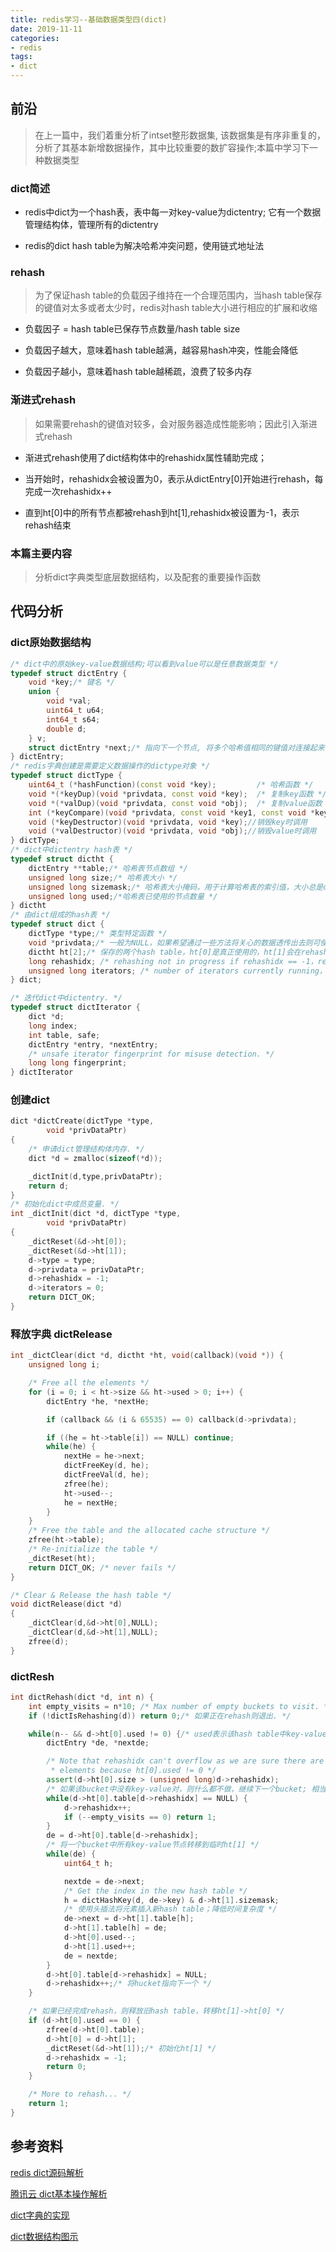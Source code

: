 ```yaml
---
title: redis学习--基础数据类型四(dict)
date: 2019-11-11
categories:
- redis
tags:
- dict 
---
```



## 前沿

>在上一篇中，我们着重分析了intset整形数据集, 该数据集是有序非重复的，分析了其基本新增数据操作，其中比较重要的数扩容操作;本篇中学习下一种数据类型

### dict简述

* redis中dict为一个hash表，表中每一对key-value为dictentry; 它有一个数据管理结构体，管理所有的dictentry

* redis的dict hash table为解决哈希冲突问题，使用链式地址法

### rehash

>为了保证hash table的负载因子维持在一个合理范围内，当hash table保存的键值对太多或者太少时，redis对hash table大小进行相应的扩展和收缩

* 负载因子 = hash table已保存节点数量/hash table size

* 负载因子越大，意味着hash table越满，越容易hash冲突，性能会降低

* 负载因子越小，意味着hash table越稀疏，浪费了较多内存

### 渐进式rehash

>如果需要rehash的键值对较多，会对服务器造成性能影响；因此引入渐进式rehash

* 渐进式rehash使用了dict结构体中的rehashidx属性辅助完成；

* 当开始时，rehashidx会被设置为0，表示从dictEntry[0]开始进行rehash，每完成一次rehashidx++

* 直到ht[0]中的所有节点都被rehash到ht[1],rehashidx被设置为-1，表示rehash结束

### 本篇主要内容

>分析dict字典类型底层数据结构，以及配套的重要操作函数

## 代码分析

### dict原始数据结构

``` c++
/* dict中的原始key-value数据结构;可以看到value可以是任意数据类型 */
typedef struct dictEntry {
    void *key;/* 键名 */
    union {
        void *val;
        uint64_t u64;
        int64_t s64;
        double d;
    } v;
    struct dictEntry *next;/* 指向下一个节点, 将多个哈希值相同的键值对连接起来*/
} dictEntry;
/* redis字典创建是需要定义数据操作的dictype对象 */
typedef struct dictType {
    uint64_t (*hashFunction)(const void *key);         /* 哈希函数 */
    void *(*keyDup)(void *privdata, const void *key);  /* 复制key函数 */
    void *(*valDup)(void *privdata, const void *obj);  /* 复制value函数 */
    int (*keyCompare)(void *privdata, const void *key1, const void *key2);  /* 比较键函数 */
    void (*keyDestructor)(void *privdata, void *key);//销毁key时调用
    void (*valDestructor)(void *privdata, void *obj);//销毁value时调用
} dictType;
/* dict中dictentry hash表 */
typedef struct dictht {
    dictEntry **table;/* 哈希表节点数组 */
    unsigned long size;/* 哈希表大小 */
    unsigned long sizemask;/* 哈希表大小掩码，用于计算哈希表的索引值，大小总是dictht.size-1 */
    unsigned long used;/*哈希表已使用的节点数量 */
} dictht
/* 由dict组成的hash表 */
typedef struct dict {
    dictType *type;/* 类型特定函数 */
    void *privdata;/* 一般为NULL，如果希望通过一些方法将关心的数据透传出去则可使用 */
    dictht ht[2];/* 保存的两个hash table，ht[0]是真正使用的，ht[1]会在rehash时使用 */
    long rehashidx; /* rehashing not in progress if rehashidx == -1，rehash进度节点，如果不等于-1，说明还在进行rehash */
    unsigned long iterators; /* number of iterators currently running，正在运行中的遍历器数量 */
} dict;

/* 迭代dict中dictentry. */
typedef struct dictIterator {
    dict *d;
    long index;
    int table, safe;
    dictEntry *entry, *nextEntry;
    /* unsafe iterator fingerprint for misuse detection. */
    long long fingerprint;
} dictIterator
```

### 创建dict

``` c++
dict *dictCreate(dictType *type,
        void *privDataPtr)
{
	/* 申请dict管理结构体内存. */
    dict *d = zmalloc(sizeof(*d));

    _dictInit(d,type,privDataPtr);
    return d;
}
/* 初始化dict中成员变量. */
int _dictInit(dict *d, dictType *type,
        void *privDataPtr)
{
    _dictReset(&d->ht[0]);
    _dictReset(&d->ht[1]);
    d->type = type;
    d->privdata = privDataPtr;
    d->rehashidx = -1;
    d->iterators = 0;
    return DICT_OK;
}
```

### 释放字典 dictRelease

``` c++
int _dictClear(dict *d, dictht *ht, void(callback)(void *)) {
    unsigned long i;

    /* Free all the elements */
    for (i = 0; i < ht->size && ht->used > 0; i++) {
        dictEntry *he, *nextHe;

        if (callback && (i & 65535) == 0) callback(d->privdata);

        if ((he = ht->table[i]) == NULL) continue;
        while(he) {
            nextHe = he->next;
            dictFreeKey(d, he);
            dictFreeVal(d, he);
            zfree(he);
            ht->used--;
            he = nextHe;
        }
    }
    /* Free the table and the allocated cache structure */
    zfree(ht->table);
    /* Re-initialize the table */
    _dictReset(ht);
    return DICT_OK; /* never fails */
}

/* Clear & Release the hash table */
void dictRelease(dict *d)
{
    _dictClear(d,&d->ht[0],NULL);
    _dictClear(d,&d->ht[1],NULL);
    zfree(d);
}
```

### dictResh

``` c++
int dictRehash(dict *d, int n) {
    int empty_visits = n*10; /* Max number of empty buckets to visit. */
    if (!dictIsRehashing(d)) return 0;/* 如果正在rehash则退出. */

    while(n-- && d->ht[0].used != 0) {/* used表示该hash table中key-value对节点数量，不为0说明还有节点未转移. */
        dictEntry *de, *nextde;

        /* Note that rehashidx can't overflow as we are sure there are more
         * elements because ht[0].used != 0 */
        assert(d->ht[0].size > (unsigned long)d->rehashidx);
		/* 如果该bucket中没有key-value对，则什么都不做，继续下一个bucket; 相当于去掉了无效hash bucket. */
        while(d->ht[0].table[d->rehashidx] == NULL) {
            d->rehashidx++;
            if (--empty_visits == 0) return 1;
        }
        de = d->ht[0].table[d->rehashidx];
        /* 将一个bucket中所有key-value节点转移到临时ht[1] */
        while(de) {
            uint64_t h;

            nextde = de->next;
            /* Get the index in the new hash table */
            h = dictHashKey(d, de->key) & d->ht[1].sizemask;
			/* 使用头插法将元素插入新hash table；降低时间复杂度 */
            de->next = d->ht[1].table[h];
            d->ht[1].table[h] = de;
            d->ht[0].used--;
            d->ht[1].used++;
            de = nextde;
        }
        d->ht[0].table[d->rehashidx] = NULL;
        d->rehashidx++;/* 将hucket指向下一个 */
    }

    /* 如果已经完成rehash，则释放旧hash table，转移ht[1]->ht[0] */
    if (d->ht[0].used == 0) {
        zfree(d->ht[0].table);
        d->ht[0] = d->ht[1];
        _dictReset(&d->ht[1]);/* 初始化ht[1] */
        d->rehashidx = -1;
        return 0;
    }

    /* More to rehash... */
    return 1;
}
```


## 参考资料

[redis dict源码解析](https://blog.csdn.net/breaksoftware/article/details/53485416)

[腾讯云 dict基本操作解析](https://cloud.tencent.com/developer/article/1383803)

[dict字典的实现](https://www.cnblogs.com/hoohack/p/8241665.html)

[dict数据结构图示](https://segmentfault.com/a/1190000019967687?utm_source=tag-newest)
